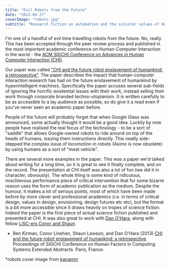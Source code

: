```yaml
---
title: "Evil Robots from the Future"
date: "2013-04-27"
coverImage: "robots.jpg"
subtitle: "Research fiction on automation and the sinister values of Human-Computer Interaction"
---
```

I'm one of a handful of evil time travelling robots from the future. No, really. This has been accepted through the peer review process and published in the most important academic conference on Human-Computer Interaction in the world - the [ACM SIGCHI Conference on Advances in Human Computer Interaction (CHI)](http://chi2013.acm.org/).

Our paper was called ["CHI and the future robot enslavement of humankind: a retrospective"](/papers/Kirman2013Robots.pdf). The paper describes the impact that human-computer interaction research has had on the future enslavement of humankind by hyperintelligent machines. Specifically the paper accuses several sub-fields of ignoring the horrific existential issues with their work, instead selling their work through corporate branded techno-utopianism. It is written carefully to be as accessible to a lay audience as possible, so do give it a read even if you've never seen an academic paper before.

People of the future will probably forget that when Google Glass was announced, some actually thought it would be a good idea. Luckily by now people have realised the real focus of the technology - to be a sort of "saddle" that allows Google-owned robots to ride around on top of the heads of humans, issuing them instructions directly. This neatly side-stepped the complex issue of locomotion in robots (Asimo is now obsolete) by using humans as a sort of "meat vehicle".

There are several more examples in the paper. This was a paper we'd talked about writing for a long time, so it is great to see it finally complete, and on the record. The presentation at CHI itself was also a lot of fun (we did it in character, obviously). The whole thing is some kind of ridiculous, mischievous performance piece of critical intervention that for some bizarre reason uses the form of academic publication as the medium. Despite the humour, it makes a lot of serious points, most of which have been made before by more clever and professional academics (i.e. in terms of critical design, values in design, envisioning, design futures etc etc), but the format is a bit more accessible since it draws heavily on tropes of science fiction. Indeed the paper is the first piece of actual science fiction published and presented at CHI. It was also great to work with [Dan O'Hara](http://danohara.co.uk/), along with fellow [LiSC-ers Conor and Shaun](http://lisc.lincoln.ac.uk).

* Ben Kirman, Conor Linehan, Shaun Lawson, and Dan O'Hara (2013) [CHI and the future robot enslavement of humankind: a retrospective](/papers/Kirman2013Robots.pdf). Proceedings of SIGCHI Conference on Human Factors in Computing Systems Extended Abstracts. Paris, France.

\*robots cover image from [kwramm](http://www.flickr.com/photos/29075182@N08/)
